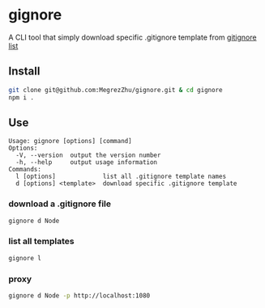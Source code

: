 # gignore
A CLI tool that simply download specific .gitignore template from [gitignore list](https://github.com/github/gitignore)

## Install
```bash
git clone git@github.com:MegrezZhu/gignore.git & cd gignore
npm i .
```

## Use

```
Usage: gignore [options] [command]
Options:
  -V, --version  output the version number
  -h, --help     output usage information
Commands:
  l [options]             list all .gitignore template names
  d [options] <template>  download specific .gitignore template
```
### download a .gitignore file

```bash
gignore d Node
```

### list all templates

```bash
gignore l
```

### proxy

```bash
gignore d Node -p http://localhost:1080
```

